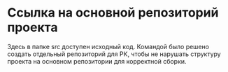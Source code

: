 # Ссылка на основной репозиторий проекта
Здесь в папке src доступен исходный код.
Командой было решено создать отдельный репозиторий для РК, чтобы не нарушать структуру проекта на основном репозитории для корректной сборки.

